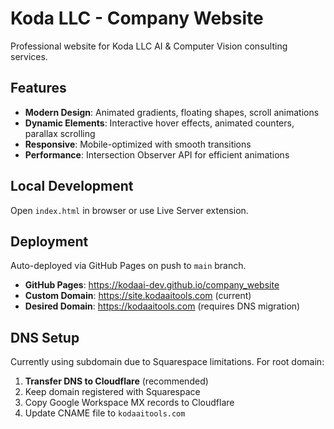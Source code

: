# Koda LLC - Company Website

Professional website for Koda LLC AI & Computer Vision consulting services.

## Features

- **Modern Design**: Animated gradients, floating shapes, scroll animations
- **Dynamic Elements**: Interactive hover effects, animated counters, parallax scrolling
- **Responsive**: Mobile-optimized with smooth transitions
- **Performance**: Intersection Observer API for efficient animations

## Local Development

Open `index.html` in browser or use Live Server extension.

## Deployment

Auto-deployed via GitHub Pages on push to `main` branch.

- **GitHub Pages**: https://kodaai-dev.github.io/company_website
- **Custom Domain**: https://site.kodaaitools.com (current)
- **Desired Domain**: https://kodaaitools.com (requires DNS migration)

## DNS Setup

Currently using subdomain due to Squarespace limitations. For root domain:
1. **Transfer DNS to Cloudflare** (recommended)
2. Keep domain registered with Squarespace
3. Copy Google Workspace MX records to Cloudflare
4. Update CNAME file to `kodaaitools.com`
